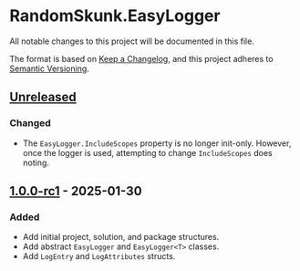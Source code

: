 # RandomSkunk.EasyLogger

All notable changes to this project will be documented in this file.

The format is based on [Keep a Changelog],
and this project adheres to [Semantic Versioning].

## [Unreleased]

### Changed

- The `EasyLogger.IncludeScopes` property is no longer init-only. However, once the logger is used, attempting to change `IncludeScopes` does noting.

## [1.0.0-rc1] - 2025-01-30

### Added

- Add initial project, solution, and package structures.
- Add abstract `EasyLogger` and `EasyLogger<T>` classes.
- Add `LogEntry` and `LogAttributes` structs.

[Keep a Changelog]: https://keepachangelog.com/en/1.1.0/
[Semantic Versioning]: https://semver.org/spec/v2.0.0.html

[Unreleased]: https://github.com/bfriesen/RandomSkunk.EasyLogger/compare/v1.0.0-rc1...HEAD
[1.0.0-rc1]: https://github.com/bfriesen/RandomSkunk.Results/compare/v0.0.0...v1.0.0-rc1
